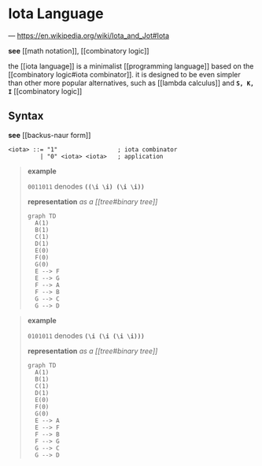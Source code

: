 # Iota Language

&mdash; <https://en.wikipedia.org/wiki/Iota_and_Jot#Iota>

**see** [[math notation]], [[combinatory logic]]

the [[iota language]] is a minimalist [[programming language]] based on the [[combinatory logic#iota combinator]]. it is designed to be even simpler than other more popular alternatives, such as [[lambda calculus]] and **`S, K, I`** [[combinatory logic]]

## Syntax

**see** [[backus-naur form]]

```bnf
<iota> ::= "1"                 ; iota combinator
         | "0" <iota> <iota>   ; application
```

> **example**
>
> `0011011` denodes **`((\i \i) (\i \i))`**
>
> **representation** _as a [[tree#binary tree]]_
>
> ```mermaid
> graph TD
>   A(1)
>   B(1)
>   C(1)
>   D(1)
>   E(0)
>   F(0)
>   G(0)
>   E --> F
>   E --> G
>   F --> A
>   F --> B
>   G --> C
>   G --> D
> ```

> **example**
>
> `0101011` denodes **`(\i (\i (\i \i)))`**
>
> **representation** _as a [[tree#binary tree]]_
>
> ```mermaid
> graph TD
>   A(1)
>   B(1)
>   C(1)
>   D(1)
>   E(0)
>   F(0)
>   G(0)
>   E --> A
>   E --> F
>   F --> B
>   F --> G
>   G --> C
>   G --> D
> ```
